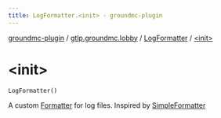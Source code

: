 ```yaml
---
title: LogFormatter.<init> - groundmc-plugin
---
```


[groundmc-plugin](../../index.html) / [gtlp.groundmc.lobby](../index.html) / [LogFormatter](index.html) / [&lt;init&gt;](.)

# &lt;init&gt;

`LogFormatter()`

A custom [Formatter](http://docs.oracle.com/javase/6/docs/api/java/util/logging/Formatter.html) for log files.
Inspired by [SimpleFormatter](http://docs.oracle.com/javase/6/docs/api/java/util/logging/SimpleFormatter.html)

